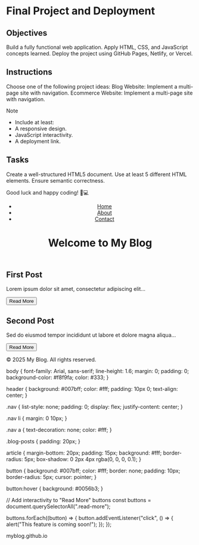 # Final Project and Deployment

## Objectives
Build a fully functional web application.
Apply HTML, CSS, and JavaScript concepts learned.
Deploy the project using GitHub Pages, Netlify, or Vercel.

## Instructions
Choose one of the following project ideas:
Blog Website: Implement a multi-page site with navigation.
Ecommerce Website: Implement a multi-page site with navigation.

>[!NOTE]
> - Include at least:
> - A responsive design.
> - JavaScript interactivity.
> - A deployment link.

## Tasks

Create a well-structured HTML5 document.
Use at least 5 different HTML elements.
Ensure semantic correctness.

Good luck and happy coding! 🚀💻



<!DOCTYPE html>
<html lang="en">
<head>
  <meta charset="UTF-8">
  <meta name="viewport" content="width=device-width, initial-scale=1.0">
  <title>My Blog</title>
  <link rel="stylesheet" href="styles.css">
</head>
<body>
  <header>
    <nav>
      <ul class="nav">
        <li><a href="index.html">Home</a></li>
        <li><a href="about.html">About</a></li>
        <li><a href="contact.html">Contact</a></li>
      </ul>
    </nav>
    <h1>Welcome to My Blog</h1>
  </header>

  <main>
    <section class="blog-posts">
      <article>
        <h2>First Post</h2>
        <p>Lorem ipsum dolor sit amet, consectetur adipiscing elit...</p>
        <button class="read-more">Read More</button>
      </article>
      <article>
        <h2>Second Post</h2>
        <p>Sed do eiusmod tempor incididunt ut labore et dolore magna aliqua...</p>
        <button class="read-more">Read More</button>
      </article>
    </section>
  </main>

  <footer>
    <p>&copy; 2025 My Blog. All rights reserved.</p>
  </footer>
  
  <script src="script.js"></script>
</body>
</html>



body {
  font-family: Arial, sans-serif;
  line-height: 1.6;
  margin: 0;
  padding: 0;
  background-color: #f8f9fa;
  color: #333;
}

header {
  background: #007bff;
  color: #fff;
  padding: 10px 0;
  text-align: center;
}

.nav {
  list-style: none;
  padding: 0;
  display: flex;
  justify-content: center;
}

.nav li {
  margin: 0 10px;
}

.nav a {
  text-decoration: none;
  color: #fff;
}

.blog-posts {
  padding: 20px;
}

article {
  margin-bottom: 20px;
  padding: 15px;
  background: #fff;
  border-radius: 5px;
  box-shadow: 0 2px 4px rgba(0, 0, 0, 0.1);
}

button {
  background: #007bff;
  color: #fff;
  border: none;
  padding: 10px;
  border-radius: 5px;
  cursor: pointer;
}

button:hover {
  background: #0056b3;
}




// Add interactivity to "Read More" buttons
const buttons = document.querySelectorAll(".read-more");

buttons.forEach((button) => {
  button.addEventListener("click", () => {
    alert("This feature is coming soon!");
  });
});





myblog.github.io
